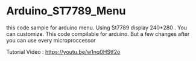 # Arduino_ST7789_Menu

this code sample for arduino menu. Using St7789 display 240*280 . You can customize. This code compilable for arduino. But a few changes after you can use every microproccessor 

Tutorial Video : https://youtu.be/w1nq0HStf2o
